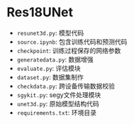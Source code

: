 # Res18UNet

- `resunet3d.py`: 模型代码
- `source.ipynb`: 包含训练代码和预测代码
- `checkpoint`: 训练过程保存的网络参数
- `generatedata.py`: 数据增强
- `evaluate.py`: 评估模块
- `dataset.py`: 数据集制作
- `checkdata.py`: 跨设备传输数据校验
- `sgykit.py`: segy文件处理模块
- `unet3d.py`: 原始模型结构代码
- `requirements.txt`: 环境目录
